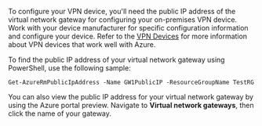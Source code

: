 To configure your VPN device, you'll need the public IP address of the virtual network gateway for configuring your on-premises VPN device. Work with your device manufacturer for specific configuration information and configure your device. Refer to the [VPN Devices](../articles/vpn-gateway/vpn-gateway-about-vpn-devices.md) for more information about VPN devices that work well with Azure.

To find the public IP address of your virtual network gateway using PowerShell, use the following sample:

```
Get-AzureRmPublicIpAddress -Name GW1PublicIP -ResourceGroupName TestRG
```

You can also view the public IP address for your virtual network gateway by using the Azure portal preview. Navigate to **Virtual network gateways**, then click the name of your gateway.